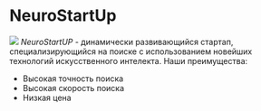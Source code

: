 # NeuroStartUp
![](https://netology-code.github.io/git-homeworks/introduction/assets/logo.png)
*NeuroStartUP* - динамически развивающийся стартап, специализирующийся на поиске с использованием новейших технологий искусственного интелекта.
Наши преимущества:
* Высокая точность поиска
* Высокая скорость поиска
* Низкая цена
